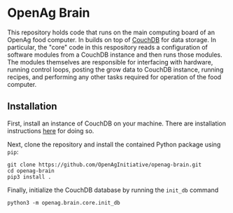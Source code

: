 OpenAg Brain
============

This repository holds code that runs on the main computing board of an OpenAg
food computer. In builds on top of [CouchDB](http://couchdb.apache.org/) for
data storage. In particular, the "core" code in this respository reads a
configuration of software modules from a CouchDB instance and then runs those
modules. The modules themselves are responsible for interfacing with hardware,
running control loops, posting the grow data to CouchDB instance, running
recipes, and performing any other tasks required for operation of the food
computer.

Installation
------------

First, install an instance of CouchDB on your machine. There are installation
instructions [here](http://docs.couchdb.org/en/1.6.1/install/index.html) for
doing so.

Next, clone the repository and install the contained Python package using
`pip`:

    git clone https://github.com/OpenAgInitiative/openag-brain.git
    cd openag-brain
    pip3 install .

Finally, initialize the CouchDB database by running the `init_db` command

    python3 -m openag.brain.core.init_db
